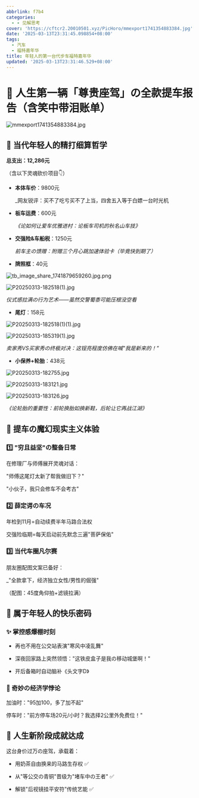 ```yaml
---
abbrlink: f7b4
categories:
  - - 见解思考
cover: 'https://cftcr2.20010501.xyz/PicHoro/mmexport1741354883384.jpg'
date: '2025-03-13T23:31:45.098854+08:00'
tags:
  - 汽车
  - 福特嘉年华
title: 年轻人的第一台代步车福特嘉年华
updated: '2025-03-13T23:31:46.529+08:00'
---
```

# 🚗 人生第一辆「尊贵座驾」の全款提车报告（含笑中带泪账单）

![mmexport1741354883384.jpg](https://cftcr2.20010501.xyz/PicHoro/mmexport1741354883384.jpg)

## 💸 当代年轻人的精打细算哲学

**总支出：12,286元**  

（含以下灵魂砍价项目👇）



- **本体车价**：9800元  

  _网友锐评：买不了吃亏买不了上当，四舍五入等于白嫖一台时光机

- **板车运费**：600元  

  _《论如何让爱车优雅进村：论板车司机的秋名山车技》_  

- **交强险&车船税**：1250元  

  _前车主の馈赠：附赠三个月心跳加速体验卡（毕竟快到期了）_  

- **牌照框**：40元  

![tb_image_share_1741879659260.jpg.png](https://cftcr2.20010501.xyz/PicHoro/tb_image_share_1741879659260.jpg.png)

![P20250313-182518(1).jpg](https://cftcr2.20010501.xyz/PicHoro/P20250313-182518(1).jpg)

  _仪式感拉满の行为艺术——虽然交警蜀黍可能压根没空看_  

- **尾灯**：158元  

![P20250313-182518(1)(1).jpg](https://cftcr2.20010501.xyz/PicHoro/P20250313-182518(1)(1).jpg)

![P20250313-185319(1).jpg](https://cftcr2.20010501.xyz/PicHoro/P20250313-185319(1).jpg)

  _卖家秀VS买家秀の终极对决：这锃亮程度仿佛在喊"我是新来的！"_  

- **小保养+轮胎**：438元  

![P20250313-182755.jpg](https://cftcr2.20010501.xyz/PicHoro/P20250313-182755.jpg)

![P20250313-183121.jpg](https://cftcr2.20010501.xyz/PicHoro/P20250313-183121.jpg)

![P20250313-183126.jpg](https://cftcr2.20010501.xyz/PicHoro/P20250313-183126.jpg)

  _《论轮胎的重要性：前轮换胎如换新鞋，后轮让它再战江湖》_



## 🤣 提车の魔幻现实主义体验

### 1️⃣ **"穷且益坚"の整备日常**  

在修理厂与师傅展开灵魂对话：  

"师傅这尾灯太新了帮我做旧下？"  

"小伙子，我只会修车不会考古"



### 2️⃣ **薛定谔の车况**  

年检到11月=自动续费半年马路合法权  

交强险临期=每天启动前先默念三遍"菩萨保佑"



### 3️⃣ **当代车圈凡尔赛**  

朋友圈配图文案已备好：  

_"全款拿下，经济独立女性/男性的倔强"

（配图：45度角仰拍+滤镜拉满）



## 🎉 属于年轻人的快乐密码

### ✨ **掌控感爆棚时刻**  

- 再也不用在公交站表演"寒风中凌乱舞"

- 深夜回家路上突然领悟："这铁皮盒子是我の移动城堡啊！"

- 开后备箱时自动脑补《头文字D》



### 🤔 奇妙の经济学悖论  

加油时："95加100，多了加不起"  

停车时："前方停车场20元/小时？我选择2公里外免费位！"



## 🌟 人生新阶段成就达成  

这台身价过万の座驾，承载着：  

- 用奶茶自由换来的马路生存权 ✅

- 从"等公交の青铜"晋级为"堵车中の王者" ✅  

- 解锁"后视镜挂平安符"传统艺能 ✅
